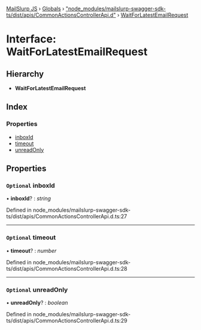 [MailSlurp JS](../README.md) › [Globals](../globals.md) › ["node_modules/mailslurp-swagger-sdk-ts/dist/apis/CommonActionsControllerApi.d"](../modules/_node_modules_mailslurp_swagger_sdk_ts_dist_apis_commonactionscontrollerapi_d_.md) › [WaitForLatestEmailRequest](_node_modules_mailslurp_swagger_sdk_ts_dist_apis_commonactionscontrollerapi_d_.waitforlatestemailrequest.md)

# Interface: WaitForLatestEmailRequest

## Hierarchy

* **WaitForLatestEmailRequest**

## Index

### Properties

* [inboxId](_node_modules_mailslurp_swagger_sdk_ts_dist_apis_commonactionscontrollerapi_d_.waitforlatestemailrequest.md#optional-inboxid)
* [timeout](_node_modules_mailslurp_swagger_sdk_ts_dist_apis_commonactionscontrollerapi_d_.waitforlatestemailrequest.md#optional-timeout)
* [unreadOnly](_node_modules_mailslurp_swagger_sdk_ts_dist_apis_commonactionscontrollerapi_d_.waitforlatestemailrequest.md#optional-unreadonly)

## Properties

### `Optional` inboxId

• **inboxId**? : *string*

Defined in node_modules/mailslurp-swagger-sdk-ts/dist/apis/CommonActionsControllerApi.d.ts:27

___

### `Optional` timeout

• **timeout**? : *number*

Defined in node_modules/mailslurp-swagger-sdk-ts/dist/apis/CommonActionsControllerApi.d.ts:28

___

### `Optional` unreadOnly

• **unreadOnly**? : *boolean*

Defined in node_modules/mailslurp-swagger-sdk-ts/dist/apis/CommonActionsControllerApi.d.ts:29
